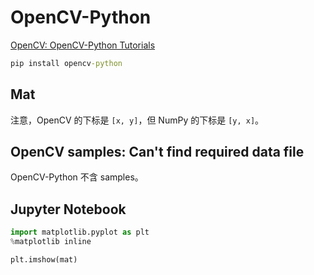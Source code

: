 # OpenCV-Python
[OpenCV: OpenCV-Python Tutorials](https://docs.opencv.org/4.x/d6/d00/tutorial_py_root.html)

```cmd
pip install opencv-python
```

## Mat
注意，OpenCV 的下标是 `[x, y]`，但 NumPy 的下标是 `[y, x]`。

## OpenCV samples: Can't find required data file
OpenCV-Python 不含 samples。

## Jupyter Notebook
```python
import matplotlib.pyplot as plt
%matplotlib inline

plt.imshow(mat)
```
